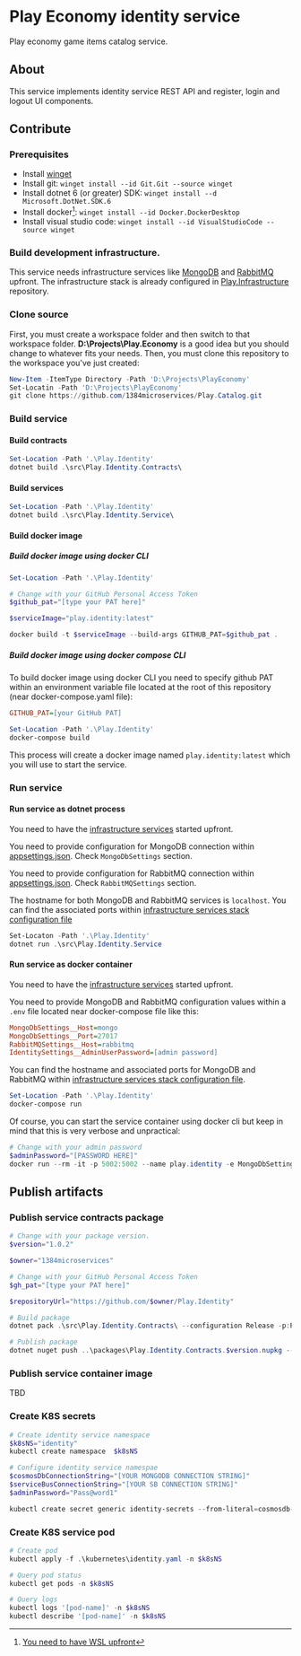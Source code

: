 # Play Economy identity service
Play economy game items catalog service.

## About
This service implements identity service REST API and register, login and logout UI components.

## Contribute
### Prerequisites
* Install [winget](https://learn.microsoft.com/en-us/windows/package-manager/winget/)
* Install git: `winget install --id Git.Git --source winget`
* Install dotnet 6 (or greater) SDK: `winget install --d Microsoft.DotNet.SDK.6`
* Install docker[^wsl]: `winget install --id Docker.DockerDesktop`
* Install visual studio code: `winget install --id VisualStudioCode --source winget`

### Build development infrastructure.
This service needs infrastructure services like [MongoDB](https://www.mongodb.com) and [RabbitMQ](https://www.rabbitmq.com) upfront. The infrastructure stack is already configured in [Play.Infrastructure](https://github.com/1384microservices/Play.Infrastructure) repository.

### Clone source
First, you must create a workspace folder and then switch to that workspace folder. **D:\Projects\Play.Economy** is a good idea but you should change to whatever fits your needs. Then, you must clone this repository to the workspace you've just created:

```powershell
New-Item -ItemType Directory -Path 'D:\Projects\PlayEconomy'
Set-Locatin -Path 'D:\Projects\PlayEconomy'
git clone https://github.com/1384microservices/Play.Catalog.git
```

### Build service
#### Build contracts
```powershell
Set-Location -Path '.\Play.Identity'
dotnet build .\src\Play.Identity.Contracts\
```

#### Build services
```powershell
Set-Location -Path '.\Play.Identity'
dotnet build .\src\Play.Identity.Service\
```

#### Build docker image
##### Build docker image using docker CLI
```powershell
Set-Location -Path '.\Play.Identity'

# Change with your GitHub Personal Access Token
$github_pat="[type your PAT here]"

$serviceImage="play.identity:latest"

docker build -t $serviceImage --build-args GITHUB_PAT=$github_pat .
```
##### Build docker image using docker compose CLI
To build docker image using docker CLI you need to specify github PAT within an environment variable file located at the root of this repository (near docker-compose.yaml file):

```ini
GITHUB_PAT=[your GitHub PAT]
```

```powershell
Set-Location -Path '.\Play.Identity'
docker-compose build
```

This process will create a docker image named `play.identity:latest` which you will use to start the service.

### Run service
#### Run service as dotnet process
You need to have the [infrastructure services](https://github.com/1384microservices/Play.Infrastructure) started upfront.

You need to provide configuration for MongoDB connection within [appsettings.json](src/Play.Identity.Service/appsettings.json). Check `MongoDbSettings` section.

You need to provide configuration for RabbitMQ connection within [appsettings.json](src/Play.Identity.Service/appsettings.json). Check `RabbitMQSettings` section.

The hostname for both MongoDB and RabbitMQ services is `localhost`. You can find the associated ports within [infrastructure services stack configuration file](https://github.com/1384microservices/Play.Infrastructure/blob/master/src/docker-compose.yml)

```powershell
Set-Locaton -Path '.\Play.Identity'
dotnet run .\src\Play.Identity.Service
```

#### Run service as docker container
You need to have the [infrastructure services](https://github.com/1384microservices/Play.Infrastructure) started upfront.

You need to provide MongoDB and RabbitMQ configuration values within a `.env` file located near docker-compose file like this:
```ini
MongoDbSettings__Host=mongo
MongoDbSettings__Port=27017
RabbitMQSettings__Host=rabbitmq
IdentitySettings__AdminUserPassword=[admin password]
```

You can find the hostname and associated ports for MongoDB and RabbitMQ within [infrastructure services stack configuration file](https://github.com/1384microservices/Play.Infrastructure/blob/master/src/docker-compose.yml).

```powershell
Set-Location -Path '.\Play.Identity'
docker-compose run
```

Of course, you can start the service container using docker cli but keep in mind that this is very verbose and unpractical:

```powershell
# Change with your admin password
$adminPassword="[PASSWORD HERE]"
docker run --rm -it -p 5002:5002 --name play.identity -e MongoDbSettings__Host=mongo -e MongoDbSettings__Port=27017 -e RabbitMQSettings__Host=rabbitmq -e IdentitySettings__AdminUserPassword=$adminPassword --network src_default play.identity:latest
```

## Publish artifacts
### Publish service contracts package
```powershell
# Change with your package version.
$version="1.0.2"

$owner="1384microservices"

# Change with your GitHub Personal Access Token
$gh_pat="[type your PAT here]"

$repositoryUrl="https://github.com/$owner/Play.Identity"

# Build package
dotnet pack .\src\Play.Identity.Contracts\ --configuration Release -p:PackageVersion=$version -p:RepositoryUrl=$repositoryUrl -o ..\packages\

# Publish package
dotnet nuget push ..\packages\Play.Identity.Contracts.$version.nupkg --api-key $gh_pat --source "github"
```

### Publish service container image
TBD

### Create K8S secrets
```powershell
# Create identity service namespace
$k8sNS="identity"
kubectl create namespace  $k8sNS

# Configure identity service namespae
$cosmosDbConnectionString="[YOUR MONGODB CONNECTION STRING]"
$serviceBusConnectionString="[YOUR SB CONNECTION STRING]"
$adminPassword="Pass@word1"

kubectl create secret generic identity-secrets --from-literal=cosmosdb-connectionstring=$cosmosDbConnectionString --from-literal=servicebus-connectionstring=$serviceBusConnectionString --from-literal=admin-password=$adminPassword -n $k8sNS
```

### Create K8S service pod
```powershell
# Create pod
kubectl apply -f .\kubernetes\identity.yaml -n $k8sNS

# Query pod status
kubectl get pods -n $k8sNS

# Query logs
kubectl logs '[pod-name]' -n $k8sNS
kubectl describe '[pod-name]' -n $k8sNS
```

[^wsl]:[You need to have WSL upfront](https://learn.microsoft.com/en-us/windows/wsl/)